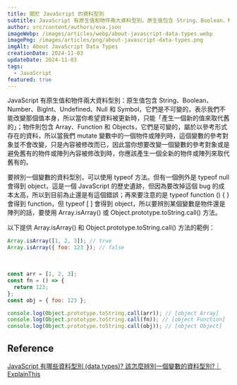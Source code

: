 ```yaml
---
title: 關於 JavaScript 的資料型別
subtitle: JavaScript 有原生值和物件兩大資料型別。原生值包含 String、Boolean、Number、BigInt、Undefined、Null 和 Symbol；物件則包含 Array、Function 和 Objects。
author: src/content/authors/eva.json
imageWebp: /images/articles/webp/about-javascript-data-types.webp
imagePng: /images/articles/png/about-javascript-data-types.png
imgAlt: About JavaScript Data Types
creationDate: 2024-11-03
updateDate: 2024-11-03
tags:
  - JavaScript
featured: true
---
```


JavaScript 有原生值和物件兩大資料型別：原生值包含 String、Boolean、Number、BigInt、Undefined、Null 和 Symbol，它們是不可變的，表示我們不能改變那個值本身，所以當你希望資料被更新時，只能「產生一個新的值來取代舊的」；物件則包含 Array、Function 和 Objects，它們是可變的，屬於以參考形式存在的資料，所以當我們 mutate 變數中的一個物件或陣列時，這個變數的參考對象並不會改變，只是內容被修改而已，因此當你想要改變一個變數的參考對象或是避免舊有的物件或陣列內容被修改到時，你應該產生一個全新的物件或陣列來取代舊有的。

要辨別一個變數的資料型別，可以使用 typeof 方法。但有一個例外是 typeof null 會得到 object，這是一個 JavaScript 的歷史遺跡，但因為要改掉這個 bug 的成本太高，所以到目前為止還是有這個錯誤；再來要注意的是 typeof function () { } 會得到 function，但 typeof [ ] 會得到 object，所以要辨別某個變數是物件還是陣列的話，要使用 Array.isArray() 或 Object.prototype.toString.call() 方法。

以下提供 Array.isArray() 和 Object.prototype.toString.call() 方法的範例：

```js
Array.isArray([1, 2, 3]); // true
Array.isArray({ foo: 123 }); // false
```
<br />

```js
const arr = [1, 2, 3];
const fn = () => {
  return 123;
};
const obj = { foo: 123 };

console.log(Object.prototype.toString.call(arr)); // [object Array]
console.log(Object.prototype.toString.call(fn)); // [object Function]
console.log(Object.prototype.toString.call(obj)); // [object Object]
```

## Reference
[JavaScript 有哪些資料型別 (data types)? 該怎麼辨別一個變數的資料型別?｜ExplainThis](https://www.explainthis.io/zh-hant/swe/js-data-types)
